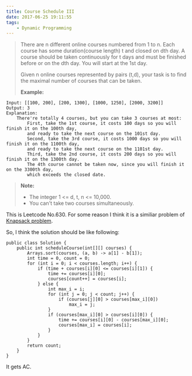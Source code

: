```yaml
---
title: Course Schedule III
date: 2017-06-25 19:11:55
tags:
    - Dynamic Programming
---
```



> There are n different online courses numbered from 1 to n. Each course has some duration(course length) t and closed on dth day. A course should be taken continuously for t days and must be finished before or on the dth day. You will start at the 1st day.
>
> Given n online courses represented by pairs (t,d), your task is to find the maximal number of courses that can be taken.
>
> **Example:**
```
Input: [[100, 200], [200, 1300], [1000, 1250], [2000, 3200]]
Output: 3
Explanation:
    There're totally 4 courses, but you can take 3 courses at most:
        First, take the 1st course, it costs 100 days so you will finish it on the 100th day,
        and ready to take the next course on the 101st day.
        Second, take the 3rd course, it costs 1000 days so you will finish it on the 1100th day,
        and ready to take the next course on the 1101st day.
        Third, take the 2nd course, it costs 200 days so you will finish it on the 1300th day.
        The 4th course cannot be taken now, since you will finish it on the 3300th day,
        which exceeds the closed date.
```
> **Note:**
> + The integer 1 <= d, t, n <= 10,000.
> + You can't take two courses simultaneously.

<!--more-->

This is Leetcode No.630. For some reason I think it is a similiar problem of [Knapsack problem](https://en.wikipedia.org/wiki/Knapsack_problem).

So, I think the solution should be like following:

```
public class Solution {
    public int scheduleCourse(int[][] courses) {
        Arrays.sort(courses, (a, b) -> a[1] - b[1]);
        int time = 0, count = 0;
        for (int i = 0; i < courses.length; i++) {
            if (time + courses[i][0] <= courses[i][1]) {
                time += courses[i][0];
                courses[count++] = courses[i];
            } else {
                int max_i = i;
                for (int j = 0; j < count; j++) {
                    if (courses[j][0] > courses[max_i][0])
                        max_i = j;
                }
                if (courses[max_i][0] > courses[i][0]) {
                    time += courses[i][0] - courses[max_i][0];
                    courses[max_i] = courses[i];
                }
            }
        }
        return count;
    }
}
```

It gets AC.
